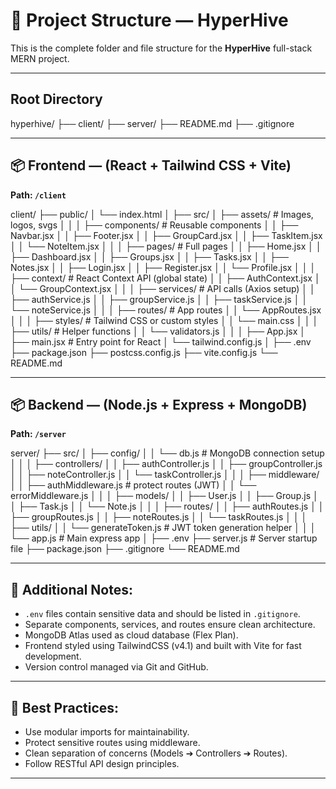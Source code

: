 # 📁 Project Structure — HyperHive

This is the complete folder and file structure for the **HyperHive** full-stack MERN project.

---

## Root Directory

hyperhive/
├── client/
├── server/
├── README.md
├── .gitignore

---

## 📦 Frontend — (React + Tailwind CSS + Vite)

**Path: `/client`**

client/
├── public/
│   └── index.html
│
├── src/
│   ├── assets/                # Images, logos, svgs
│   │
│   ├── components/            # Reusable components
│   │   ├── Navbar.jsx
│   │   ├── Footer.jsx
│   │   ├── GroupCard.jsx
│   │   ├── TaskItem.jsx
│   │   └── NoteItem.jsx
│   │
│   ├── pages/                 # Full pages
│   │   ├── Home.jsx
│   │   ├── Dashboard.jsx
│   │   ├── Groups.jsx
│   │   ├── Tasks.jsx
│   │   ├── Notes.jsx
│   │   ├── Login.jsx
│   │   ├── Register.jsx
│   │   └── Profile.jsx
│   │
│   ├── context/               # React Context API (global state)
│   │   ├── AuthContext.jsx
│   │   └── GroupContext.jsx
│   │
│   ├── services/              # API calls (Axios setup)
│   │   ├── authService.js
│   │   ├── groupService.js
│   │   ├── taskService.js
│   │   └── noteService.js
│   │
│   ├── routes/                # App routes
│   │   └── AppRoutes.jsx
│   │
│   ├── styles/                # Tailwind CSS or custom styles
│   │   └── main.css
│   │
│   ├── utils/                 # Helper functions
│   │   └── validators.js
│   │
│   ├── App.jsx
│   ├── main.jsx               # Entry point for React
│   └── tailwind.config.js
│
├── .env
├── package.json
├── postcss.config.js
├── vite.config.js
└── README.md

---

## 📦 Backend — (Node.js + Express + MongoDB)

**Path: `/server`**


server/
├── src/
│   ├── config/
│   │   └── db.js             # MongoDB connection setup
│   │
│   ├── controllers/
│   │   ├── authController.js
│   │   ├── groupController.js
│   │   ├── noteController.js
│   │   └── taskController.js
│   │
│   ├── middleware/
│   │   ├── authMiddleware.js # protect routes (JWT)
│   │   └── errorMiddleware.js
│   │
│   ├── models/
│   │   ├── User.js
│   │   ├── Group.js
│   │   ├── Task.js
│   │   └── Note.js
│   │
│   ├── routes/
│   │   ├── authRoutes.js
│   │   ├── groupRoutes.js
│   │   ├── noteRoutes.js
│   │   └── taskRoutes.js
│   │
│   ├── utils/
│   │   └── generateToken.js  # JWT token generation helper
│   │
│   └── app.js                # Main express app
│
├── .env
├── server.js                 # Server startup file
├── package.json
├── .gitignore
└── README.md


---

## 🧠 Additional Notes:

- `.env` files contain sensitive data and should be listed in `.gitignore`.
- Separate components, services, and routes ensure clean architecture.
- MongoDB Atlas used as cloud database (Flex Plan).
- Frontend styled using TailwindCSS (v4.1) and built with Vite for fast development.
- Version control managed via Git and GitHub.

---

## 📢 Best Practices:
- Use modular imports for maintainability.
- Protect sensitive routes using middleware.
- Clean separation of concerns (Models ➔ Controllers ➔ Routes).
- Follow RESTful API design principles.

---
